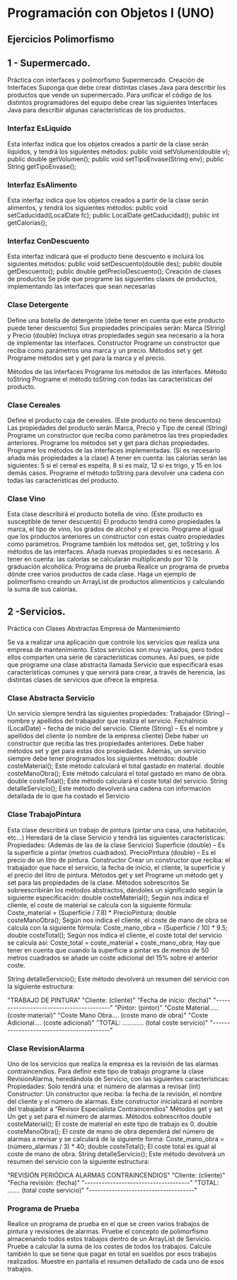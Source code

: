 # Programación con Objetos I (UNO)

## Ejercicios Polimorfismo

## 1 - Supermercado.
Práctica con interfaces y polimorfismo
Supermercado. Creación de Interfaces
Suponga que debe crear distintas clases Java para describir los productos que vende un supermercado.
Para unificar el código de los distintos programadores del equipo debe crear las siguientes Interfaces Java para describir algunas características de los productos.

### Interfaz EsLiquido
Esta interfaz indica que los objetos creados a partir de la clase serán líquidos, y tendrá los siguientes métodos:
public void setVolumen(double v);
public double getVolumen();
public void setTipoEnvase(String env);
public String getTipoEnvase();

### Interfaz EsAlimento
Esta interfaz indica que los objetos creados a partir de la clase serán alimentos, y tendrá los siguientes métodos:
public void setCaducidad(LocalDate fc);
public LocalDate getCaducidad();
public int getCalorias();

### Interfaz ConDescuento
Esta interfaz indicará que el producto tiene descuento e incluirá los siguientes métodos:
public void setDescuento(double des);
public double getDescuento();
public double getPrecioDescuento();
Creación de clases de productos
Se pide que programe las siguientes clases de productos, implementando las interfaces que sean necesarias

### Clase Detergente
Define una botella de detergente (debe tener en cuenta que este producto puede tener descuento)
Sus propiedades principales serán:
Marca (String) y Precio (double)
Incluya otras propiedades según sea necesario a la hora de implementar las interfaces.
Constructor
Programe un constructor que reciba como parámetros una marca y un precio.
Métodos set y get
Programe métodos set y get para la marca y el precio.

Métodos de las interfaces
Programe los métodos de las interfaces.
Método toString
Programe el método toString con todas las características del producto.

### Clase Cereales
Define el producto caja de cereales. (Este producto no tiene descuentos)
Las propiedades del producto serán Marca, Precio y Tipo de cereal (String)
Programe un constructor que reciba como parámetros las tres propiedades anteriores.
Programe los métodos set y get para dichas propiedades.
Programe los métodos de las interfaces implementadas. (Si es necesario añada más propiedades a la clase)
A tener en cuenta: las calorías serán las siguientes: 5 si el cereal es espelta, 8 si es maíz, 12 si es trigo, y 15 en los demás casos.
Programe el método toString para devolver una cadena con todas las características del producto.

### Clase Vino
Esta clase describirá el producto botella de vino. (Este producto es susceptible de tener descuento)
El producto tendrá como propiedades la marca, el tipo de vino, los grados de alcohol y el precio.
Programe al igual que los productos anteriores un constructor con estas cuatro propiedades como parámetros.
Programe también los métodos set, get, toString y los métodos de las interfaces. Añada nuevas propiedades si es necesario.
A tener en cuenta: las calorías se calcularán multiplicando por 10 la graduación alcohólica.
Programa de prueba
Realice un programa de prueba dónde cree varios productos de cada clase. Haga un ejemplo de polimorfismo creando un ArrayList de productos alimenticios y calculando la suma de sus calorías.

## 2 -Servicios.
Práctica con Clases Abstractas
Empresa de Mantenimiento

Se va a realizar una aplicación que controle los servicios que realiza una empresa de mantenimiento. Estos servicios son muy variados, pero todos ellos comparten una serie de características comunes.
Así pues, se pide que programe una clase abstracta llamada Servicio que especificará esas características comunes y que servirá para crear, a través de herencia, las distintas clases de servicios que ofrece la empresa.

### Clase Abstracta Servicio
Un servicio siempre tendrá las siguientes propiedades:
Trabajador (String) – nombre y apellidos del trabajador que realiza el servicio.
FechaInicio (LocalDate) – fecha de inicio del servicio.
Cliente (String) – Es el nombre y apellidos del cliente (o nombre de la empresa cliente)
Debe haber un constructor que reciba las tres propiedades anteriores.
Debe haber métodos set y get para estas dos propiedades.
Además, un servicio siempre debe tener programados los siguientes métodos:
double costeMaterial();
Este método calculará el total gastado en material.
double costeManoObra();
Este método calculará el total gastado en mano de obra.
double costeTotal();
Este método calculará el coste total del servicio.
String detalleServicio();
Este método devolverá una cadena con información detallada de lo que ha costado el Servicio

### Clase TrabajoPintura
Esta clase describirá un trabajo de pintura (pintar una casa, una habitación, etc…) Heredará de la clase Servicio y tendrá las siguientes características:
Propiedades:
(Además de las de la clase Servicio)
Superficie (double) – Es la superficie a pintar (metros cuadrados).
PrecioPintura (double) – Es el precio de un litro de pintura.
Constructor
Crear un constructor que reciba: el trabajador que hace el servicio, la fecha de inicio, el cliente, la superficie y el precio del litro de pintura.
Métodos get y set
Programe un método get y set para las propiedades de la clase.
Métodos sobrescritos
Se sobreescribirán los métodos abstractos, dándoles un significado según la siguiente especificación:
double costeMaterial();
Según nos indica el cliente, el coste de material se calcula con la siguiente fórmula:
Coste_material = (Superficie / 7.8) * PrecioPintura;
double costeManoObra();
Según nos indica el cliente, el coste de mano de obra se calcula con la siguiente fórmula:
Coste_mano_obra = (Superficie / 10) * 9.5;
double costeTotal();
Según nos indica el cliente, el coste total del servicio se calcula así:
Coste_total = coste_material + coste_mano_obra;
Hay que tener en cuenta que cuando la superficie a pintar es de menos de 50 metros cuadrados se añade un coste adicional del 15% sobre el anterior coste.

String detalleServicio();
Este método devolverá un resumen del servicio con la siguiente estructura:

"TRABAJO DE PINTURA"
"Cliente: (cliente)"
"Fecha de inicio: (fecha)"
"-----------------------------------------"
"Pintor: (pintor)"
"Coste Material..... (coste material)"
"Coste Mano Obra.... (coste mano de obra)"
"Coste Adicional.... (coste adicional)"
"TOTAL: ............ (total coste servicio)"
"------------------------------------------"

### Clase RevisionAlarma
Uno de los servicios que realiza la empresa es la revisión de las alarmas contraincendios. Para definir este tipo de trabajo programe la clase RevisionAlarma, heredándola de Servicio, con las siguientes características:
Propiedades:
Solo tendrá una: el número de alarmas a revisar (int)
Constructor:
Un constructor que reciba: la fecha de la revisión, el nombre del cliente y el número de alarmas. Este constructor inicializará el nombre del trabajador a “Revisor Especialista Contraincendios”
Métodos get y set
Un get y set para el número de alarmas.
Métodos sobrescritos
double costeMaterial();
El coste de material en este tipo de trabajo es 0.
double costeManoObra();
El coste de mano de obra dependerá del número de alarmas a revisar y se calculará de la siguiente forma:
Coste_mano_obra = (número_alarmas / 3) * 40;
double costeTotal();
El coste total es igual al coste de mano de obra.
String detalleServicio();
Este método devolverá un resumen del servicio con la siguiente estructura:

"REVISIÓN PERIÓDICA ALARMAS CONTRAINCENDIOS"
"Cliente: (cliente)"
"Fecha revisión: (fecha)"
"-------------------------------------"
"TOTAL: ....... (total coste servicio)"
"-------------------------------------"

### Programa de Prueba
Realice un programa de prueba en el que se creen varios trabajos de pintura y revisiones de alarmas.
Pruebe el concepto de polimorfismo almacenando todos estos trabajos dentro de un ArrayList de Servicio. Pruebe a calcular la suma de los costes de todos los trabajos. Calcule también lo que se tiene que pagar en total en sueldos por esos trabajos realizados.
Muestre en pantalla el resumen detallado de cada uno de esos trabajos.